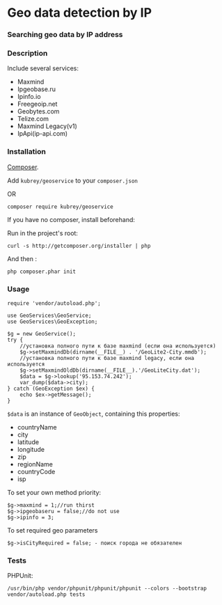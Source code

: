 # Geo data detection by IP

### Searching geo data by IP address ###

### Description ###
Include several services:

 - Maxmind
 - Ipgeobase.ru
 - Ipinfo.io
 - Freegeoip.net
 - Geobytes.com
 - Telize.com
 - Maxmind Legacy(v1)
 - IpApi(ip-api.com)


### Installation ###

 [Composer](http://getcomposer.org/).
 
Add  `kubrey/geoservice` to your `composer.json`

OR 


```
composer require kubrey/geoservice
```

If you have no composer, install beforehand:

Run in the project's root:

```
curl -s http://getcomposer.org/installer | php
```

And then :

```
php composer.phar init
```


### Usage ###

```
require 'vendor/autoload.php';

use GeoServices\GeoService;
use GeoServices\GeoException;

$g = new GeoService();
try {
    //установка полного пути к базе maxmind (если она используется)
    $g->setMaxmindDb(dirname(__FILE__) . '/GeoLite2-City.mmdb');
    //установка полного пути к базе maxmind legacy, если она используется
    $g->setMaxmindOldDb(dirname(__FILE__).'/GeoLiteCity.dat');
    $data = $g->lookup('95.153.74.242');
    var_dump($data->city);
} catch (GeoException $ex) {
    echo $ex->getMessage();
}
```

`$data` is an instance of `GeoObject`, containing this properties:

 - countryName
 - city
 - latitude
 - longitude
 - zip 
 - regionName
 - countryCode
 - isp

To set your own method priority:

```
$g->maxmind = 1;//run thirst
$g->ipgeobaseru = false;//do not use
$g->ipinfo = 3;
```

To set required geo parameters

```
$g->isCityRequired = false; - поиск города не обязателен
```

### Tests ###

PHPUnit:


```
/usr/bin/php vendor/phpunit/phpunit/phpunit --colors --bootstrap vendor/autoload.php tests
```


